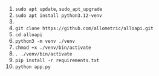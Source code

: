 1. `sudo apt update`, `sudo_apt_upgrade`
2. `sudo apt install python3.12-venv`
3. 
4. `git clone https://github.com/allometric/alloapi.git`
5. `cd alloapi`
6. `python3 -m venv ./venv`
7. `chmod +x ./venv/bin/activate`
8. `. ./venv/bin/activate`
9. `pip install -r requirements.txt`
10. `python app.py`
